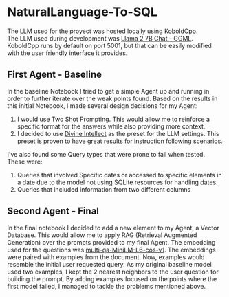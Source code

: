 # NaturalLanguage-To-SQL

The LLM used for the proyect was hosted locally using [KoboldCpp](https://github.com/LostRuins/koboldcpp). \
The LLM used during development was [Llama 2 7B Chat - GGML](https://huggingface.co/TheBloke/Llama-2-7B-Chat-GGML). \
KoboldCpp runs by default on port 5001, but that can be easily modified with the user friendly interface it provides.

## First Agent - Baseline
In the baseline Notebook I tried to get a simple Agent up and running in order to further iterate over the weak points found. 
Based on the results in this initial Notebook, I made several design decisions for my Agent:
1. I would use Two Shot Prompting. This would allow me to reinforce a specific format for the answers while also providing more context.
2. I decided to use [Divine Intellect](https://github.com/oobabooga/text-generation-webui/blob/ae8cd449ae3e0236ecb3775892bb1eea23f9ed68/presets/Divine%20Intellect.yaml) as the preset for the LLM settings. This preset is proven to have great results for instruction following scenarios.

I've also found some Query types that were prone to fail when tested. These were:
1. Queries that involved Specific dates or accessed to specific elements in a date due to the model not using SQLite resources for handling dates.
2. Queries that included information from two different columns

## Second Agent - Final
In the final notebook I decided to add a new element to my Agent, a Vector Database. This would allow me to apply RAG (Retrieval Augmented Generation) over the prompts provided to my final Agent. The embedding used for the questions was [multi-qa-MiniLM-L6-cos-v1](https://huggingface.co/sentence-transformers/multi-qa-MiniLM-L6-cos-v1). The embeddings were paired with examples from the document. Now, examples would resemble the initial user requested query. As my original baseline model used two examples, I kept the 2 nearest neighbors to the user question for building the prompt. By adding examples focused on the points where the first model failed, I managed to tackle the problems mentioned above. 

